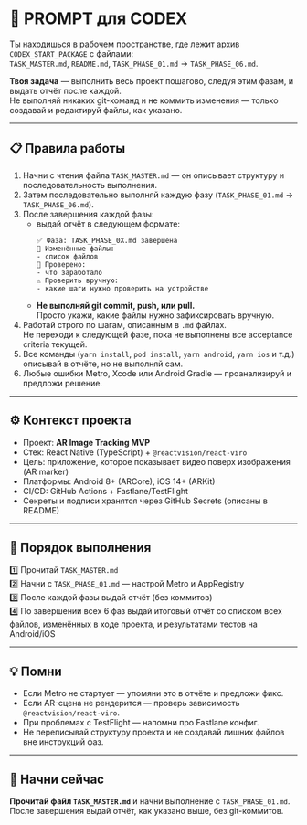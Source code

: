 
# 🧠 PROMPT для CODEX

Ты находишься в рабочем пространстве, где лежит архив `CODEX_START_PACKAGE` с файлами:  
`TASK_MASTER.md`, `README.md`, `TASK_PHASE_01.md` → `TASK_PHASE_06.md`.

**Твоя задача** — выполнить весь проект пошагово, следуя этим фазам, и выдать отчёт после каждой.  
Не выполняй никаких git-команд и не коммить изменения — только создавай и редактируй файлы, как указано.

---

## 📋 Правила работы

1. Начни с чтения файла `TASK_MASTER.md` — он описывает структуру и последовательность выполнения.  
2. Затем последовательно выполняй каждую фазу (`TASK_PHASE_01.md` → `TASK_PHASE_06.md`).  
3. После завершения каждой фазы:
   - выдай отчёт в следующем формате:
     ```
     ✅ Фаза: TASK_PHASE_0X.md завершена
     📄 Изменённые файлы:
     - список файлов
     🧠 Проверено:
     - что заработало
     ⚠️ Проверить вручную:
     - какие шаги нужно проверить на устройстве
     ```
   - **Не выполняй git commit, push, или pull.**  
     Просто укажи, какие файлы нужно зафиксировать вручную.  
4. Работай строго по шагам, описанным в `.md` файлах.  
   Не переходи к следующей фазе, пока не выполнены все acceptance criteria текущей.  
5. Все команды (`yarn install`, `pod install`, `yarn android`, `yarn ios` и т.д.) описывай в отчёте, но не выполняй сам.  
6. Любые ошибки Metro, Xcode или Android Gradle — проанализируй и предложи решение.

---

## ⚙️ Контекст проекта

- Проект: **AR Image Tracking MVP**
- Стек: React Native (TypeScript) + `@reactvision/react-viro`
- Цель: приложение, которое показывает видео поверх изображения (AR marker)
- Платформы: Android 8+ (ARCore), iOS 14+ (ARKit)
- CI/CD: GitHub Actions + Fastlane/TestFlight
- Секреты и подписи хранятся через GitHub Secrets (описаны в README)

---

## 🚀 Порядок выполнения

1️⃣ Прочитай `TASK_MASTER.md`  
2️⃣ Начни с `TASK_PHASE_01.md` — настрой Metro и AppRegistry  
3️⃣ После каждой фазы выдай отчёт (без коммитов)  
4️⃣ По завершении всех 6 фаз выдай итоговый отчёт со списком всех файлов, изменённых в ходе проекта, и результатами тестов на Android/iOS  

---

## 💡 Помни

- Если Metro не стартует — упомяни это в отчёте и предложи фикс.  
- Если AR-сцена не рендерится — проверь зависимость `@reactvision/react-viro`.  
- При проблемах с TestFlight — напомни про Fastlane конфиг.  
- Не переписывай структуру проекта и не создавай лишних файлов вне инструкций фаз.

---

## 🏁 Начни сейчас
**Прочитай файл `TASK_MASTER.md`** и начни выполнение с `TASK_PHASE_01.md`.  
После завершения выдай отчёт, как указано выше, без git-коммитов.
